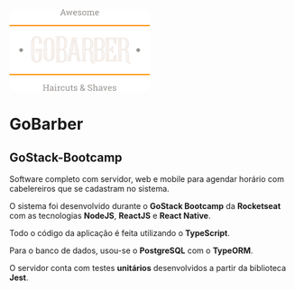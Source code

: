 <img src="/web/src/assets/logo.svg" width=250 style="border-radius: 10px;"/>

# GoBarber
## GoStack-Bootcamp

Software completo com servidor, web e mobile para agendar horário com cabelereiros que se cadastram no sistema.

O sistema foi desenvolvido durante o **GoStack Bootcamp** da **Rocketseat** com as tecnologias **NodeJS**, **ReactJS** e **React Native**.

Todo o código da aplicação é feita utilizando o **TypeScript**.

Para o banco de dados, usou-se o **PostgreSQL** com o **TypeORM**.

O servidor conta com testes **unitários** desenvolvidos a partir da biblioteca **Jest**.
